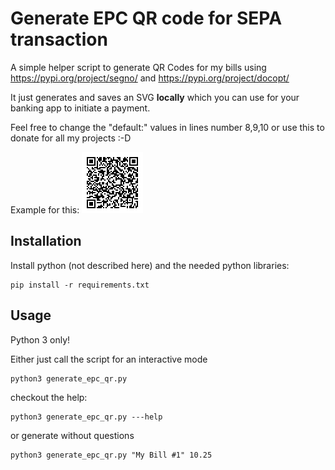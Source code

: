 # Generate EPC QR code for SEPA transaction

A simple helper script to generate QR Codes for my bills
using https://pypi.org/project/segno/ and https://pypi.org/project/docopt/

It just generates and saves an SVG **locally** which you can use for your
banking app to initiate a payment.

Feel free to change the "default:" values in lines number 8,9,10
or use this to donate for all my projects :-D

Example for this:
![Example image to sponsor this project](Example_QR_code_to_donate.svg)

## Installation

Install python (not described here) and the needed python libraries:

```
pip install -r requirements.txt
```

## Usage
Python 3 only!

Either just call the script for an interactive mode

```
python3 generate_epc_qr.py
```

checkout the help:
```
python3 generate_epc_qr.py ---help
```

or generate without questions
```
python3 generate_epc_qr.py "My Bill #1" 10.25
```
